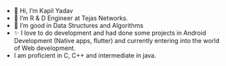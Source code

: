 - 👋 Hi, I’m Kapil Yadav
- 👀 I’m R & D Engineer at Tejas Networks.
- 🌱 I’m good in Data Structures and Algorithms
- ✨ I love to do development and had done some projects in Android Development (Native apps, flutter) and currently entering into the world of Web development.
- I am proficient in C, C++ and intermediate in java.



<!---
kapilyadav22/kapilyadav22 is a ✨ special ✨ repository because its `README.md` (this file) appears on your GitHub profile.
You can click the Preview link to take a look at your changes.
--->
